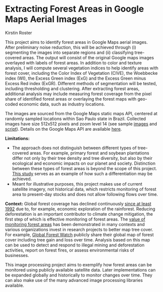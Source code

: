 
# Extracting Forest Areas in Google Maps Aerial Images
Kirstin Roster


This project aims to identify forest areas in Google Maps aerial images. After preliminary noise reduction, this will be achieved through (i) segmenting the images into separate regions and (ii) classifying tree-covered areas. The output will consist of the original Google maps images overlayed with labels of forest areas. In addition to color and texture analysis, I will compute several vegetation indices to help identify areas with forest cover, including the Color Index of Vegetation (CIVE), the Woebbecke index (WI), the Excess Green index (ExG) and the Excess Green minus Excess Red index (ExGR). Different methods of segmentation will be tested, including thresholding and clustering. After extracting forest areas, additional analysis may include measuring forest coverage from the pixel share of identified forest areas or overlaying the forest maps with geo-coded economic data, such as industry locations. 

The images are sourced from the Google Maps static maps API, centered at randomly sampled locations within Sao Paulo state in Brazil. Collected images have size 512x512 pixels and zoom level 14 (see sample [images](https://github.com/KRoster/ImageProcessingProject/tree/master/Sample%20images) and [script](https://github.com/KRoster/ImageProcessingProject/blob/master/image%20collection.py)).  Details on the Google Maps API are available [here](https://developers.google.com/maps/documentation/maps-static/intro).


**Limitations:**
* The approach does not distinguish between different types of tree-covered areas. For example, primary forest and soybean plantations differ not only by their tree density and tree diversity, but also by their ecological and economic impacts on our planet and society. Distinction between these types of forest areas is beyond the scope of this project. [This study](https://www.nature.com/articles/nature14967) serves as an example of how such a differentiation may be achieved.
* Meant for illustrative purposes, this project makes use of current satellite imagery, not historical data, which restricts monitoring of forest area to present-day stocks and does not allow following flows over time.  


**Context:**
Global forest coverage has declined continuously [since at least 1992](https://data.worldbank.org/indicator/ag.lnd.frst.zs) due to, for example, economic exploration of the rainforest. Reducing deforestation is an important contributor to climate change mitigation, the first step of which is effective monitoring of forest areas. The [value of monitoring forest areas](https://globalforestatlas.yale.edu/conservation/forest-monitoring) has been demonstrated in many contexts and various organizations invest in research projects to better map tree cover. For example, [Global Forest Watch](https://www.globalforestwatch.org/map) publicly share their global map of forest cover including tree gain and loss over time. Analysis based on this map can be used to detect and respond to illegal mining and deforestation activities, report on forest fires, or assess environmental risks of businesses.

This image processing project aims to exemplify how forest areas can be monitored using publicly available satellite data. Later implementations can be expanded globally and historically to monitor changes over time. They can also make use of the many advanced image processing libraries available.
